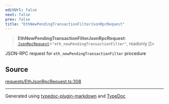 ```yaml
---
editUrl: false
next: false
prev: false
title: "EthNewPendingTransactionFilterJsonRpcRequest"
---
```


> **EthNewPendingTransactionFilterJsonRpcRequest**: [`JsonRpcRequest`](/generated/tevm/api/type-aliases/jsonrpcrequest/)\<`"eth_newPendingTransactionFilter"`, readonly []\>

JSON-RPC request for `eth_newPendingTransactionFilter` procedure

## Source

[requests/EthJsonRpcRequest.ts:308](https://github.com/evmts/tevm-monorepo/blob/main/vm/api/src/requests/EthJsonRpcRequest.ts#L308)

***
Generated using [typedoc-plugin-markdown](https://www.npmjs.com/package/typedoc-plugin-markdown) and [TypeDoc](https://typedoc.org/)
